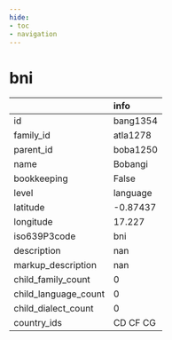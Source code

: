 ```yaml
---
hide:
- toc
- navigation
---
```

# bni
|                      | info     |
|:---------------------|:---------|
| id                   | bang1354 |
| family_id            | atla1278 |
| parent_id            | boba1250 |
| name                 | Bobangi  |
| bookkeeping          | False    |
| level                | language |
| latitude             | -0.87437 |
| longitude            | 17.227   |
| iso639P3code         | bni      |
| description          | nan      |
| markup_description   | nan      |
| child_family_count   | 0        |
| child_language_count | 0        |
| child_dialect_count  | 0        |
| country_ids          | CD CF CG |